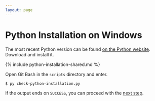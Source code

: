 ```yaml
---
layout: page
---
```


# Python Installation on Windows

The most recent Python version can be found [on the Python website](https://www.python.org/downloads/).
Download and install it.

{% include python-installation-shared.md %}

Open Git Bash in the `scripts` directory and enter.

```bash
$ py check-python-installation.py
```

If the output ends on `SUCCESS`, you can proceed with the [next step](packages.md).
